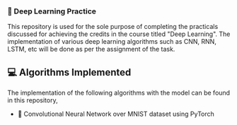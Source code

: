 ### 🔦 Deep Learning Practice 

This repository is used for the sole purpose of completing the practicals discussed for achieving the credits in the course titled "Deep Learning". The implementation of various deep learning algorithms such as CNN, RNN, LSTM, etc will be done as per the assignment of the task.

## 💻 Algorithms Implemented

The implementation of the following algorithms with the model can be found in this repository,

- 🔢 Convolutional Neural Network over MNIST dataset using PyTorch